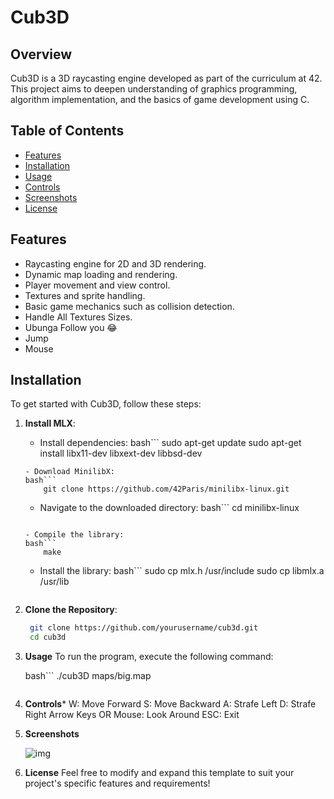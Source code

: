 # Cub3D

## Overview

Cub3D is a 3D raycasting engine developed as part of the curriculum at 42. This project aims to deepen understanding of graphics programming, algorithm implementation, and the basics of game development using C.

## Table of Contents

- [Features](#features)
- [Installation](#installation)
- [Usage](#usage)
- [Controls](#controls)
- [Screenshots](#screenshots)
- [License](#license)

## Features

- Raycasting engine for 2D and 3D rendering.
- Dynamic map loading and rendering.
- Player movement and view control.
- Textures and sprite handling.
- Basic game mechanics such as collision detection.
- Handle All Textures Sizes.
- Ubunga Follow you 😂
- Jump
- Mouse

## Installation

To get started with Cub3D, follow these steps:



1.  **Install MLX**:
    - Install dependencies:
    bash```
        sudo apt-get update
        sudo apt-get install libx11-dev libxext-dev libbsd-dev
    ```
    - Download MinilibX:
    bash```
        git clone https://github.com/42Paris/minilibx-linux.git
    ```

    - Navigate to the downloaded directory:
    bash```
        cd minilibx-linux
    ```

    - Compile the library:
    bash```
        make
    ```

    - Install the library:
    bash```
        sudo cp mlx.h /usr/include
        sudo cp libmlx.a /usr/lib
    ```

1. **Clone the Repository**:

   ```bash
    git clone https://github.com/yourusername/cub3d.git
    cd cub3d
    ```



2.  **Usage**
    To run the program, execute the following command:

    bash```
        ./cub3D maps/big.map
    ```

3.  **Controls***
    W: Move Forward
    S: Move Backward
    A: Strafe Left
    D: Strafe Right
    Arrow Keys OR Mouse: Look Around
    ESC: Exit

4.  **Screenshots**

    ![img](imgs/cub3d.png)


5.  **License**
Feel free to modify and expand this template to suit your project's specific features and requirements!


